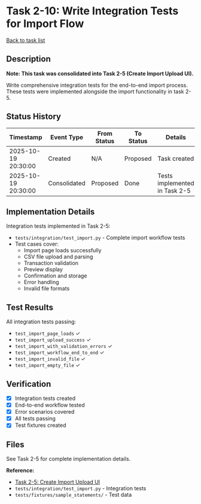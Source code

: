 # Task 2-10: Write Integration Tests for Import Flow

[Back to task list](./tasks.md)

## Description

**Note: This task was consolidated into Task 2-5 (Create Import Upload UI).**

Write comprehensive integration tests for the end-to-end import process. These tests were implemented alongside the import functionality in task 2-5.

## Status History

| Timestamp | Event Type | From Status | To Status | Details | User |
|-----------|------------|-------------|-----------|---------|------|
| 2025-10-19 20:30:00 | Created | N/A | Proposed | Task created | Saeed |
| 2025-10-19 20:30:00 | Consolidated | Proposed | Done | Tests implemented in Task 2-5 | Saeed |

## Implementation Details

Integration tests implemented in Task 2-5:
- `tests/integration/test_import.py` - Complete import workflow tests
- Test cases cover:
  - Import page loads successfully
  - CSV file upload and parsing
  - Transaction validation
  - Preview display
  - Confirmation and storage
  - Error handling
  - Invalid file formats

## Test Results

All integration tests passing:
- `test_import_page_loads` ✓
- `test_import_upload_success` ✓
- `test_import_with_validation_errors` ✓
- `test_import_workflow_end_to_end` ✓
- `test_import_invalid_file` ✓
- `test_import_empty_file` ✓

## Verification

- [x] Integration tests created
- [x] End-to-end workflow tested
- [x] Error scenarios covered
- [x] All tests passing
- [x] Test fixtures created

## Files

See Task 2-5 for complete implementation details.

**Reference:**
- [Task 2-5: Create Import Upload UI](./2-5.md)
- `tests/integration/test_import.py` - Integration tests
- `tests/fixtures/sample_statements/` - Test data

